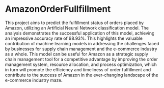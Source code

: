 # AmazonOrderFullfillment
This project aims to predict the fulfillment status of orders placed by Amazon, utilizing an Artificial Neural Network classification model. The analysis demonstrates the successful application of this model, achieving an impressive accuracy rate of 98.93%. This highlights the valuable contribution of machine learning models in addressing the challenges faced by businesses for supply chain management and the e-commerce industry as a whole. This model can be useful for Amazon as a strategic supply chain management tool for a competitive advantage by improving the order management system, resource allocation, and process optimization, which in turn will promote the efficiency and timeliness of order fulfillment and contribute to the success of Amazon in the ever-changing landscape of the e-commerce industry maze.
